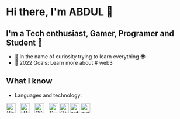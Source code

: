 
# Hi there, I'm ABDUL 👋 




## I'm a Tech enthusiast, Gamer, Programer and Student 🥸


- 🌱 In the name of curiosity trying to learn everything 😎
- 🥅 2022 Goals: Learn more about # web3

## What I know
- Languages and technology:
 <img align="left" alt="Visual Studio Code" width="26px" src="https://cdn.jsdelivr.net/gh/devicons/devicon/icons/vscode/vscode-original.svg" style="padding-right:10px;" />
<img align="left" alt="HTML5" width="26px" src="https://cdn.jsdelivr.net/gh/devicons/devicon/icons/html5/html5-original.svg" style="padding-right:10px;" />
<img align="left" alt="CSS3" width="26px" src="https://cdn.jsdelivr.net/gh/devicons/devicon/icons/css3/css3-original.svg" style="padding-right:10px;" />
<img align="left" alt="C" width="26px" src="https://cdn.jsdelivr.net/gh/devicons/devicon/icons/c/c-original.svg" />
<img align="left" alt="C++" width="26px" src="https://cdn.jsdelivr.net/gh/devicons/devicon/icons/c/c-original.svg" />
<img align="left" alt="python" width="26px" src="https://cdn.jsdelivr.net/gh/devicons/devicon/icons/python/python-original.svg" />
<img align="left" alt="python" width="26px" src="https://cdn.jsdelivr.net/gh/devicons/devicon/icons/mysql/mysql-original.svg" />
          
                    
